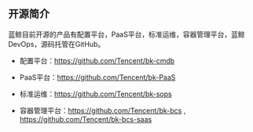 ## 开源简介

蓝鲸目前开源的产品有配置平台，PaaS平台，标准运维，容器管理平台，蓝鲸DevOps，源码托管在GitHub。

- 配置平台：https://github.com/Tencent/bk-cmdb

- PaaS平台：https://github.com/Tencent/bk-PaaS

- 标准运维：https://github.com/Tencent/bk-sops

- 容器管理平台：https://github.com/Tencent/bk-bcs , https://github.com/Tencent/bk-bcs-saas
